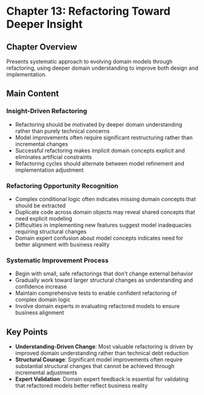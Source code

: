 # Chapter 13: Refactoring Toward Deeper Insight

## Chapter Overview
Presents systematic approach to evolving domain models through refactoring, using deeper domain understanding to improve both design and implementation.

## Main Content

### Insight-Driven Refactoring
- Refactoring should be motivated by deeper domain understanding rather than purely technical concerns
- Model improvements often require significant restructuring rather than incremental changes
- Successful refactoring makes implicit domain concepts explicit and eliminates artificial constraints
- Refactoring cycles should alternate between model refinement and implementation adjustment

### Refactoring Opportunity Recognition
- Complex conditional logic often indicates missing domain concepts that should be extracted
- Duplicate code across domain objects may reveal shared concepts that need explicit modeling
- Difficulties in implementing new features suggest model inadequacies requiring structural changes
- Domain expert confusion about model concepts indicates need for better alignment with business reality

### Systematic Improvement Process
- Begin with small, safe refactorings that don't change external behavior
- Gradually work toward larger structural changes as understanding and confidence increase
- Maintain comprehensive tests to enable confident refactoring of complex domain logic
- Involve domain experts in evaluating refactored models to ensure business alignment

## Key Points
- **Understanding-Driven Change**: Most valuable refactoring is driven by improved domain understanding rather than technical debt reduction
- **Structural Courage**: Significant model improvements often require substantial structural changes that cannot be achieved through incremental adjustments
- **Expert Validation**: Domain expert feedback is essential for validating that refactored models better reflect business reality